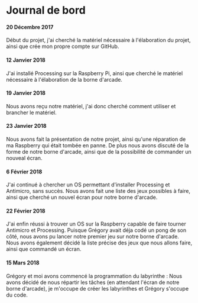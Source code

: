 # Journal de bord
#### 20 Décembre 2017
Début du projet, j'ai cherché la matériel nécessaire à l'élaboration du projet, ainsi que crée mon propre compte sur GitHub.
#### 12 Janvier 2018
J'ai installé Processing sur la Raspberry Pi, ainsi que cherché le matériel nécessaire à l'élaboration de la borne d'arcade.
#### 19 Janvier 2018
Nous avons reçu notre matériel, j'ai donc cherché comment utiliser et brancher le matériel.
#### 23 Janvier 2018
Nous avons fait la présentation de notre projet, ainsi qu'une réparation de ma Raspberry qui était tombée en panne. De plus nous avons discuté de la forme de notre borne d'arcade, ainsi que de la possibilité de commander un nouveal écran.
#### 6 Février 2018
J'ai continué à chercher un OS permettant d'installer Processing et Antimicro, sans succès. Nous avons fait une liste des jeux possibles à faire, ainsi que cherché un nouvel écran pour notre borne d'arcade.
#### 22 Février 2018
J'ai enfin réussi à trouver un OS sur la Raspberry capable de faire tourner Antimicro et Processing. Puisque Grégory avait déja codé un pong de son côté, nous avons pu lancer notre premier jeu sur notre borne d'arcade.
Nous avons également décidé la liste précise des jeux que nous allons faire, ainsi que commandé un écran.
#### 15 Mars 2018
Grégory et moi avons commencé la programmation du labyrinthe : 
Nous avons décidé de nous répartir les tâches (en attendant l'écran de notre borne d'arcade), je m'occupe de créer les labyrinthes et Grégory s'occupe du code.
